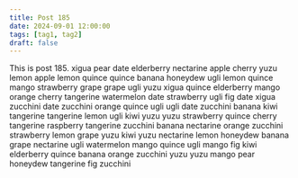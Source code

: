 ```yaml
---
title: Post 185
date: 2024-09-01 12:00:00
tags: [tag1, tag2]
draft: false
---
```

This is post 185.
xigua
pear
date
elderberry
nectarine
apple
cherry
yuzu
lemon
apple
lemon
quince
quince
banana
honeydew
ugli
lemon
quince
mango
strawberry
grape
grape
ugli
yuzu
xigua
quince
elderberry
mango
orange
cherry
tangerine
watermelon
date
strawberry
ugli
fig
date
xigua
zucchini
date
zucchini
orange
quince
ugli
ugli
date
zucchini
banana
kiwi
tangerine
tangerine
lemon
ugli
kiwi
yuzu
yuzu
strawberry
quince
cherry
tangerine
raspberry
tangerine
zucchini
banana
nectarine
orange
zucchini
strawberry
lemon
grape
yuzu
kiwi
yuzu
nectarine
lemon
honeydew
banana
grape
nectarine
ugli
watermelon
mango
quince
ugli
mango
fig
kiwi
elderberry
quince
banana
orange
zucchini
yuzu
yuzu
mango
pear
honeydew
tangerine
fig
zucchini
